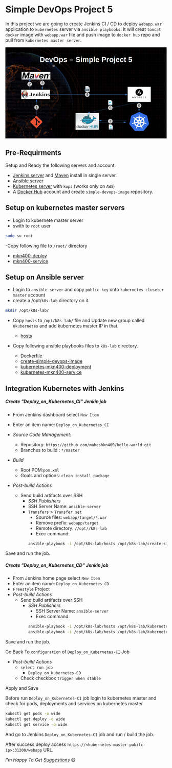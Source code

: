 # Simple DevOps Project 5

In this project we are going to create Jenkins CI / CD to deploy `webapp.war` application to `kubernetes` server via `ansible playbooks`. It will creat `tomcat` `docker` image with `webapp.war` file and push image to `docker hub` repo and pull from `kubernetes master server`.

![DevOps Project 5](img/devops-project-5.png)

## Pre-Requirments

Setup and Ready the following servers and account.

- [Jenkins server](../../Jenkins/Jenkins_installation.md) and [Maven](../../Maven/Maven_installation.md) install in single server.
- [Ansible server](../../Ansible/Ansible_installation)
- [Kubernetes server](../../Kubernetes/installation/install_kubernetes_cluster_on_aws_use_kops.md) with `kops` (works only on `AWS`)
- A [Docker Hub](https://hub.docker.com/  ) account and create `simple-devops-image` repository.

## Setup on kubernetes master servers
- Login to kubernete master server
- swith to `root` user
~~~sh
sudo su root
~~~
-Copy following file to `/root/` directory
  - [mkn400-deploy](./kubernetes-nodes/mkn400-deploy.yml)
  - [mkn400-service](./kubernetes-nodes/mkn400-service.yml)

## Setup on Ansible server

- Login to `ansible server` and copy `public key` onto `kubernetes cluseter master` account
- create a /opt/`k8s-lab` directory on it.
~~~sh
mkdir /opt/k8s-lab/
~~~
- Copy `hosts` to `/opt/k8s-lab/` file and Update new group called `0kubernetes` and add kubernetes master IP in that.

	- [hosts](./ansible-server/hosts)

- Copy following ansible playbooks files to `k8s-lab` directory.

	- [Dockerfile](./ansible-server/Dockerfile)
	- [create-simple-devops-image](./ansible-server/create-simple-devops-image.yml)
	- [kubernetes-mkn400-deployment](./ansible-server/kubernetes-mkn400-deployment.yml)
	- [kubernetes-mkn400-service](./ansible-server/kubernetes-mkn400-service.yml)

## Integration Kubernetes with Jenkins

##### Create "Deploy_on_Kubernetes_CI" Jenkin job
   - From Jenkins dashboard select `New Item`
   - Enter an item name: `Deploy_on_Kubernetes_CI`     

   - *Source Code Management:*
      - Repository: `https://github.com/maheshkn400/hello-world.git`
      - Branches to build : `*/master`

   - *Build*
     - Root POM:`pom.xml`
     - Goals and options: `clean install package`

   - *Post-build Actions*
     - Send build artifacts over SSH
       - *SSH Publishers*
        - SSH Server Name: `ansible-server`
         - `Transfers` >  `Transfer set`
             - Source files: `webapp/target/*.war`
	         - Remove prefix: `webapp/target`
	         - Remote directory: `//opt//k8s-lab`
	         - Exec command:
           ~~~sh
           ansible-playbook -i /opt/k8s-lab/hosts /opt/k8s-lab/create-simple-devops-image.yml --limit localhost;
           ~~~

Save and run the job.

##### Create "Deploy_on_Kubernetes_CD" Jenkin job

- From Jenkins home page select `New Item`
- Enter an item name: `Deploy_on_Kubernetes_CD`
- `Freestyle` Project
- *Post-build Actions*  
   - Send build artifacts over SSH  
     - *SSH Publishers*
       - SSH Server Name: `ansible-server`
       - Exec command:
        ~~~sh
        ansible-playbook -i /opt/k8s-lab/hosts /opt/k8s-lab/kubernetes-mkn400-deployment.yml;
        ansible-playbook -i /opt/k8s-lab/hosts /opt/k8s-lab/kubernetes-mkn400-service.yml;
        ~~~

Save and run the job.

Go Back To `configuration` of `Deploy_on_Kubernetes-CI` Job
  - *Post-build Actions*
    - `select run job`
      - `Deploy_on_Kubernetes-CD`
    - Check checkbox `trigger when stable`

Apply and Save

Before run `Deploy_on_Kubernetes-CI` job login to kubernetes master and check for pods, deployments and services on kubernetes master

~~~sh
kubectl get pods -o wide
kubectl get deploy -o wide
kubectl get service -o wide
~~~

And go to Jenkins `Deploy_on_Kubernetes-CI` job and run / build the job.

After success deploy access `https://<kubernetes-master-pubilc-ip>:31200/webapp` URL.


_I'm Happy To Get [Suggestions](https://forms.gle/TbfdXQ5H3a3oSTjo6)_ :smile:
